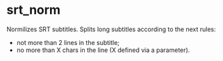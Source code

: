 srt_norm
========
Normilizes SRT subtitles. Splits long subtitles according to the next rules: 
- not more than 2 lines in the subtitle;
- no more than X chars in the line (X defined via a parameter).
